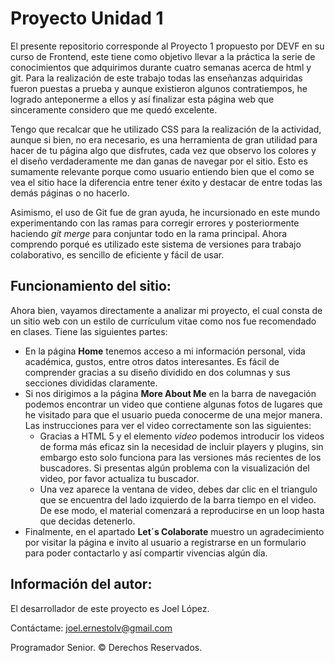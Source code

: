 <h1>Proyecto Unidad 1</h1>
<p>El presente repositorio corresponde al Proyecto 1 propuesto por DEVF en su curso de Frontend,
este tiene como objetivo llevar a la práctica la serie de conocimientos que adquirimos durante cuatro semanas
acerca de html y git. Para la realización de este trabajo todas las enseñanzas adquiridas fueron puestas a prueba y aunque existieron algunos
contratiempos, he logrado anteponerme a ellos y así finalizar esta página web que sinceramente considero que me quedó excelente.</p>

<p>Tengo que recalcar que he utilizado CSS para la realización de la actividad, aunque si bien, no era necesario, es una herramienta de gran 
utilidad para hacer de tu página algo que disfrutes, cada vez que observo los colores y el diseño verdaderamente me dan ganas de navegar por el sitio. Esto es sumamente relevante porque como usuario entiendo bien que el como se vea el sitio hace la diferencia entre tener éxito y destacar de entre todas las demás páginas o no hacerlo.</p>

<p>Asimismo, el uso de Git fue de gran ayuda, he incursionado en este mundo experimentando con las ramas para corregir errores y posteriormente haciendo <i>git merge</i> para conjuntar todo en la rama principal. Ahora comprendo porqué es utilizado este sistema de versiones para trabajo colaborativo, es sencillo de eficiente y fácil de usar.</p>

<h2>Funcionamiento del sitio:</h2>

<p>Ahora bien, vayamos directamente a analizar mi proyecto, el cual consta de un sitio web con un estilo de currículum vitae como nos fue recomendado en clases. Tiene las siguientes partes:</p> 

  <ul>
    <li>En la página <b>Home</b> tenemos acceso a mi información personal, vida académica, gustos, entre otros datos interesantes. Es fácil de comprender gracias a su diseño dividido en dos columnas y sus secciones divididas claramente.</li>
    <li>Si nos dirigimos a la página <b>More About Me</b> en la barra de navegación podemos encontrar un video que contiene algunas fotos de lugares que he visitado para que el usuario pueda conocerme de una mejor manera. Las instrucciones para ver el video correctamente son las siguientes:
      <ul>
        <li>Gracias a HTML 5 y el elemento <i>video</i> podemos introducir los videos de forma más eficaz sin la necesidad de incluir players y plugins, sin embargo esto solo funciona           para las versiones más recientes de los buscadores. Si presentas algún problema con la visualización del video, por favor actualiza tu buscador. </li>
        <li>Una vez aparece la ventana de video, debes dar clic en el triangulo que se encuentra del lado izquierdo de la barra tiempo en el video. De ese modo, el material comenzará a reproducirse en un loop hasta que decidas detenerlo. </li>
      </ul>
    </li>
    <li>Finalmente, en el apartado <b>Let´s Colaborate</b> muestro un agradecimiento por visitar la página e invito al usuario a registrarse en un formulario para poder contactarlo y así compartir vivencias algún día. </li>
  </ul>

<h2>Información del autor:</h2>
<p>El desarrollador de este proyecto es Joel López.</p>
<p>Contáctame: <a href="mailto:joel.ernestolv@gmail.com">joel.ernestolv@gmail.com</a></p>
<p>Programador Senior. © Derechos Reservados.</p>



  
